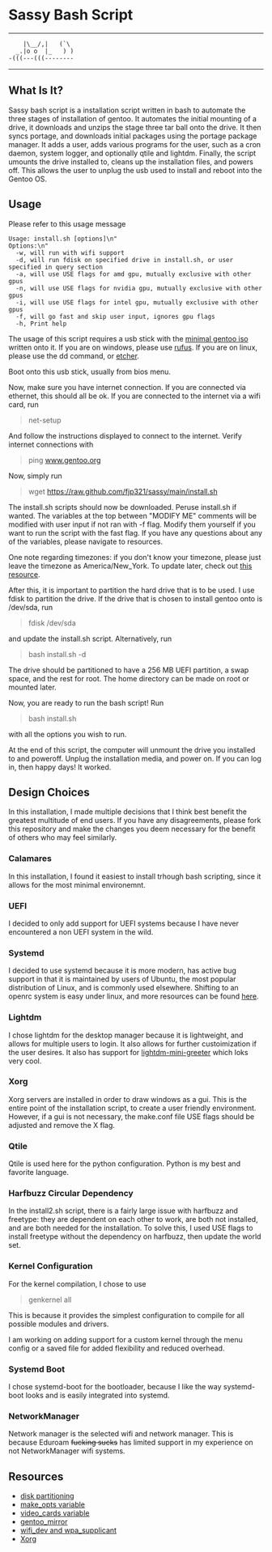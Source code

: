 # Sassy Bash Script
---

        |\__/,|   (`\
      _.|o o  |_   ) )
    -(((---(((--------

---
## What Is It?

Sassy bash script is a installation script written in bash to automate the three stages of installation of gentoo. It automates the initial mounting of a drive, it downloads and unzips the stage three tar ball onto the drive. It then syncs portage, and downloads initial packages using the portage package manager. It adds a user, adds various programs for the user, such as a cron daemon, system logger, and optionally qtile and lightdm. Finally, the script umounts the drive installed to, cleans up the installation files, and powers off. This allows the user to unplug the usb used to install and reboot into the Gentoo OS.

## Usage

Please refer to this usage message

    Usage: install.sh [options]\n"
    Options:\n"
      -w, will run with wifi support
      -d, will run fdisk on specified drive in install.sh, or user specified in query section
      -a, will use USE flags for amd gpu, mutually exclusive with other gpus
      -n, will use USE flags for nvidia gpu, mutually exclusive with other gpus
      -i, will use USE flags for intel gpu, mutually exclusive with other gpus
      -f, will go fast and skip user input, ignores gpu flags
      -h, Print help

The usage of this script requires a usb stick with the [minimal gentoo iso](https://www.gentoo.org/downloads/) written onto it. If you are on windows, please use [rufus](https://rufus.ie/en/). If you are on linux, please use the dd command, or [etcher](https://www.balena.io/etcher/).

Boot onto this usb stick, usually from bios menu.

Now, make sure you have internet connection. If you are connected via ethernet, this should all be ok. If you are connected to the internet via a wifi card, run 

> net-setup

And follow the instructions displayed to connect to the internet. Verify internet connections with 

> ping www.gentoo.org

Now, simply run

> wget https://raw.github.com/fjp321/sassy/main/install.sh

The install.sh scripts should now be downloaded. Peruse install.sh if wanted. The variables at the top between "MODIFY ME" comments will be modified with user input if not ran with -f flag. Modify them yourself if you want to run the script with the fast flag. If you have any questions about any of the variables, please navigate to resources. 

One note regarding timezones: if you don't know your timezone, please just leave the timezone as America/New_York. To update later, check out [this resource](https://wiki.gentoo.org/wiki/System_time).

After this, it is important to partition the hard drive that is to be used. I use fdisk to partition the drive. If the drive that is chosen to install gentoo onto is /dev/sda, run 

> fdisk /dev/sda

and update the install.sh script. Alternatively, run 

> bash install.sh -d

The drive should be partitioned to have a 256 MB UEFI partition, a swap space, and the rest for root. The home directory can be made on root or mounted later. 

Now, you are ready to run the bash script! Run

> bash install.sh

with all the options you wish to run. 

At the end of this script, the computer will unmount the drive you installed to and poweroff. Unplug the installation media, and power on. If you can log in, then happy days! It worked.

## Design Choices

In this installation, I made multiple decisions that I think best benefit the greatest multitude of end users. If you have any disagreements, please fork this repository and make the changes you deem necessary for the benefit of others who may feel similarly. 

### Calamares

In this installation, I found it easiest to install trhough bash scripting, since it allows for the most minimal environemnt. 

### UEFI

I decided to only add support for UEFI systems because I have never encountered a non UEFI system in the wild. 

### Systemd

I decided to use systemd because it is more modern, has active bug support in that it is maintained by users of Ubuntu, the most popular distribution of Linux, and is commonly used elsewhere. Shifting to an openrc system is easy under linux, and more resources can be found [here](https://wiki.gentoo.org/wiki/OpenRC).

### Lightdm

I chose lightdm for the desktop manager because it is lightweight, and allows for multiple users to login. It also allows for further custoimization if the user desires. It also has support for [lightdm-mini-greeter](https://github.com/prikhi/lightdm-mini-greeter) which loks very cool.

### Xorg

Xorg servers are installed in order to draw windows as a gui. This is the entire point of the installation script, to create a user friendly environment. However, if a gui is not necessary, the make.conf file USE flags should be adjusted and remove the X flag. 

### Qtile

Qtile is used here for the python configuration. Python is my best and favorite language.

### Harfbuzz Circular Dependency

In the install2.sh script, there is a fairly large issue with harfbuzz and freetype: they are dependent on each other to work, are both not installed, and are both needed for the installation. To solve this, I used USE flags to install freetype without the dependency on harfbuzz, then update the world set. 

### Kernel Configuration

For the kernel compilation, I chose to use 
> genkernel all

This is because it provides the simplest configuration to compile for all possible modules and drivers. 

I am working on adding support for a custom kernel through the menu config or a saved file for added flexibility and reduced overhead.

### Systemd Boot

I chose systemd-boot for the bootloader, because I like the way systemd-boot looks and is easily integrated into systemd. 

### NetworkManager

Network manager is the selected wifi and network manager. This is because Eduroam ~~fucking sucks~~ has limited support in my experience on not NetworkManager wifi systems.

## Resources

- [disk partitioning](https://wiki.gentoo.org/wiki/Handbook:AMD64/Installation/Disks#Partitioning_the_disk_with_GPT_for_UEFI)
- [make_opts variable](https://wiki.gentoo.org/wiki/MAKEOPTS)
- [video_cards variable](https://wiki.gentoo.org/wiki//etc/portage/make.conf#VIDEO_CARDS)
- [gentoo_mirror](https://wiki.gentoo.org/wiki/GENTOO_MIRRORS)
- [wifi_dev and wpa_supplicant](https://wiki.gentoo.org/wiki/Wpa_supplicant)
- [Xorg](https://wiki.gentoo.org/wiki/Xorg/Guide)
